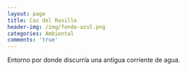 ```yaml
---
layout: page
title: Caz del Rasillo
header-img: /img/fondo-azul.png
categories: Ambiental
comments: 'true'
---
```



Entorno por donde discurría una antigua corriente de agua.

<div class="photos">
</div>
